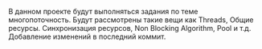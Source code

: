 В данном проекте будут выполняться задания по теме многопоточность. Будут рассмотрены такие вещи как 
Threads, Общие ресурсы. Синхронизация ресурсов, Non Blocking Algorithm, Pool и т.д.
Добавление изменений в последний коммит.